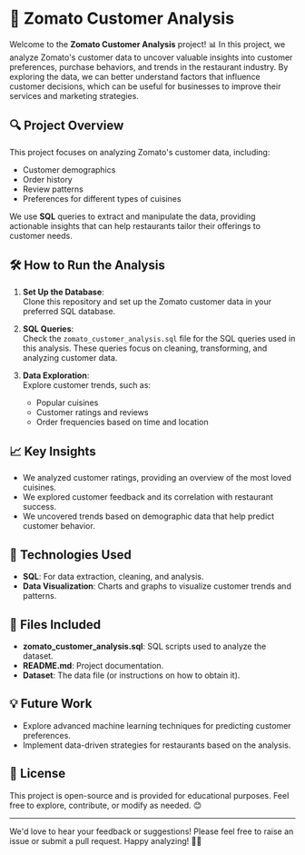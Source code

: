 # 🍔 Zomato Customer Analysis

Welcome to the **Zomato Customer Analysis** project! 📊 In this project, we analyze Zomato's customer data to uncover valuable insights into customer preferences, purchase behaviors, and trends in the restaurant industry. By exploring the data, we can better understand factors that influence customer decisions, which can be useful for businesses to improve their services and marketing strategies. 

## 🔍 Project Overview

This project focuses on analyzing Zomato's customer data, including:
- Customer demographics
- Order history
- Review patterns
- Preferences for different types of cuisines

We use **SQL** queries to extract and manipulate the data, providing actionable insights that can help restaurants tailor their offerings to customer needs.

## 🛠️ How to Run the Analysis

1. **Set Up the Database**:  
   Clone this repository and set up the Zomato customer data in your preferred SQL database.

2. **SQL Queries**:  
   Check the `zomato_customer_analysis.sql` file for the SQL queries used in this analysis. These queries focus on cleaning, transforming, and analyzing customer data.

3. **Data Exploration**:  
   Explore customer trends, such as:
   - Popular cuisines
   - Customer ratings and reviews
   - Order frequencies based on time and location

## 📈 Key Insights

- We analyzed customer ratings, providing an overview of the most loved cuisines.
- We explored customer feedback and its correlation with restaurant success.
- We uncovered trends based on demographic data that help predict customer behavior.

## 🔧 Technologies Used
- **SQL**: For data extraction, cleaning, and analysis.
- **Data Visualization**: Charts and graphs to visualize customer trends and patterns.

## 📂 Files Included
- **zomato_customer_analysis.sql**: SQL scripts used to analyze the dataset.
- **README.md**: Project documentation.
- **Dataset**: The data file (or instructions on how to obtain it).

## 💡 Future Work

- Explore advanced machine learning techniques for predicting customer preferences.
- Implement data-driven strategies for restaurants based on the analysis.

## 📜 License

This project is open-source and is provided for educational purposes. Feel free to explore, contribute, or modify as needed. 😊

---

We'd love to hear your feedback or suggestions! Please feel free to raise an issue or submit a pull request. Happy analyzing! 🧑‍💻
